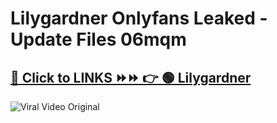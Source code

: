 
 # Lilygardner Onlyfans Leaked - Update Files 06mqm

## <h2><a href="https://clipsfans.com/Lilygardner&ref=git">🔗 Click to LINKS ⏩⏩ 👉 🟢 Lilygardner </a></h2>

<a href="https://clipsfans.com/Lilygardner&ref=git" rel="nofollow" data-target="animated-image.originalLink"><img src="https://i.ibb.co.com/xMMVF88/686577567.gif" alt="Viral Video Original" style="max-width: 100%; display: inline-block;" data-target="animated-image.originalImage"></a>

